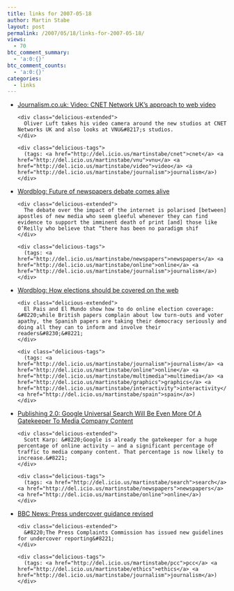 ```yaml
---
title: links for 2007-05-18
author: Martin Stabe
layout: post
permalink: /2007/05/18/links-for-2007-05-18/
views:
  - 70
btc_comment_summary:
  - 'a:0:{}'
btc_comment_counts:
  - 'a:0:{}'
categories:
  - links
---
```

<ul class="delicious">
  <li>
    <div class="delicious-link">
      <a href="http://www.journalism.co.uk/news/story3315.shtml">Journalism.co.uk: Video: CNET Network UK&#8217;s approach to web video</a>
    </div>
    
    <div class="delicious-extended">
      Oliver Luft takes his video camera around the new studios at CNET Networks UK and also looks at VNU&#8217;s studios.
    </div>
    
    <div class="delicious-tags">
      (tags: <a href="http://del.icio.us/martinstabe/cnet">cnet</a> <a href="http://del.icio.us/martinstabe/vnu">vnu</a> <a href="http://del.icio.us/martinstabe/video">video</a> <a href="http://del.icio.us/martinstabe/journalism">journalism</a>)
    </div>
  </li>
  
  <li>
    <div class="delicious-link">
      <a href="http://www.wordblog.co.uk/2007/05/17/future-of-newspapers-debate-comes-alive/">Wordblog: Future of newspapers debate comes alive</a>
    </div>
    
    <div class="delicious-extended">
      The debate over the impact of the internet is polarised [between] apostles of new media who seem gleeful whenever they can find evidence to support the imminent death of print [and] those like O’Reilly who believe that “there has been no paradigm shif
    </div>
    
    <div class="delicious-tags">
      (tags: <a href="http://del.icio.us/martinstabe/newspapers">newspapers</a> <a href="http://del.icio.us/martinstabe/online">online</a> <a href="http://del.icio.us/martinstabe/journalism">journalism</a>)
    </div>
  </li>
  
  <li>
    <div class="delicious-link">
      <a href="http://www.wordblog.co.uk/2007/05/17/how-elections-should-be-covered-on-the-web/">Wordblog: How elections should be covered on the web</a>
    </div>
    
    <div class="delicious-extended">
      El Pais and El Mundo show how to do online election coverage: &#8220;while British papers complain about low turn-outs and voter apathy, the Spanish papers are taking their democracy seriously and doing all they can to inform and involve their readers&#8230;&#8221;
    </div>
    
    <div class="delicious-tags">
      (tags: <a href="http://del.icio.us/martinstabe/journalism">journalism</a> <a href="http://del.icio.us/martinstabe/online">online</a> <a href="http://del.icio.us/martinstabe/multimedia">multimedia</a> <a href="http://del.icio.us/martinstabe/graphics">graphics</a> <a href="http://del.icio.us/martinstabe/interactivity">interactivity</a> <a href="http://del.icio.us/martinstabe/spain">spain</a>)
    </div>
  </li>
  
  <li>
    <div class="delicious-link">
      <a href="http://publishing2.com/2007/05/17/google-universal-search-will-be-even-more-of-a-gatekeeper-to-media-company-content/">Publishing 2.0: Google Universal Search Will Be Even More Of A Gatekeeper To Media Company Content</a>
    </div>
    
    <div class="delicious-extended">
      Scott Karp: &#8220;Google is already the gatekeeper for a huge percentage of online activity — and a significant percentage of traffic to media company content. That percentage is now likely to increase.&#8221;
    </div>
    
    <div class="delicious-tags">
      (tags: <a href="http://del.icio.us/martinstabe/search">search</a> <a href="http://del.icio.us/martinstabe/newspapers">newspapers</a> <a href="http://del.icio.us/martinstabe/online">online</a>)
    </div>
  </li>
  
  <li>
    <div class="delicious-link">
      <a href="http://news.bbc.co.uk/1/hi/uk/6668105.stm">BBC News: Press undercover guidance revised</a>
    </div>
    
    <div class="delicious-extended">
      &#8220;The Press Complaints Commission has issued new guidelines for undercover reporting&#8221;
    </div>
    
    <div class="delicious-tags">
      (tags: <a href="http://del.icio.us/martinstabe/pcc">pcc</a> <a href="http://del.icio.us/martinstabe/ethics">ethics</a> <a href="http://del.icio.us/martinstabe/journalism">journalism</a>)
    </div>
  </li>
</ul>